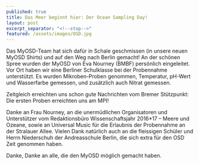 ```yaml
---
published: true
title: Das Meer beginnt hier: Der Ocean Sampling Day!
layout: post
excerpt_separator: "<!--stop-->"
featured: /assets/images/OSD.jpg
---
```


Das MyOSD-Team hat sich dafür in Schale geschmissen (in unsere neuen MyOSD Shirts) und auf den Weg nach Berlin gemacht!
An der schönen Spree wurden der MyOSD von Eva Nourney (BMBF) persönlich eingeleitet. Vor Ort haben wir eine Berliner Schulklasse bei der Probennahme unterstützt. Es wurden Mikroben-Proben genommen, Temperatur, pH-Wert und Wasserfarbe gemessen, und 
zusätzlich auch Nitrat gemessen.
<!--stop-->
Zeitgleich erreichten uns schon gute Nachrichten vom Bremer Stützpunkt: Die ersten Proben erreichten uns am MPI!

Danke an Frau Nourney, an die unermüdlichen Organisatoren und Unterstützer vom Redaktionsbüro Wissenschaftsjahr 2016*17 – Meere und Ozeane, sowie an Universal Music für die Erlaubnis der Probennahme an der Stralauer Allee.
Vielen Dank natürlich auch an die fleissigen Schüler und Herrn Niederschuh der Andreasschule Berlin, die sich extra für den OSD Zeit genommen haben.

Danke, Danke an alle, die den MyOSD möglich gemacht haben.
